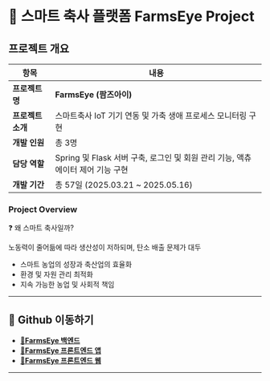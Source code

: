 # 🎯 스마트 축사 플랫폼 FarmsEye Project

## 프로젝트 개요

| **항목** | **내용** |
| --- | --- |
| **프로젝트 명** | **FarmsEye (팜즈아이)** |
| **프로젝트 소개** | 스마트축사 IoT 기기 연동 및 가축 생애 프로세스 모니터링 구현 |
| **개발 인원** | 총 3명 |
| **담당 역할** | Spring 및 Flask 서버 구축, 로그인 및 회원 관리 기능, 액츄에이터 제어 기능 구현 |
| **개발 기간** | 총 57일 (2025.03.21 ~ 2025.05.16) |

### Project Overview

<aside>
❓ 왜 스마트 축사일까?

노동력이 줄어듦에 따라 생산성이 저하되며, 탄소 배출 문제가 대두

- 스마트 농업의 성장과 축산업의 효율화
- 환경 및 자원 관리 최적화
- 지속 가능한 농업 및 사회적 책임
</aside>

---


## 📂 Github 이동하기
- [**📄FarmsEye 백엔드**](https://github.com/pseudopamine/farmseye_backend)
- [**📄FarmsEye 프론트엔드 앱**](https://github.com/pseudopamine/farmseye_frontend_app)
- [**📄FarmsEye 프론트엔드 웹**](https://github.com/pseudopamine/farmseye_frontend_web)
---
